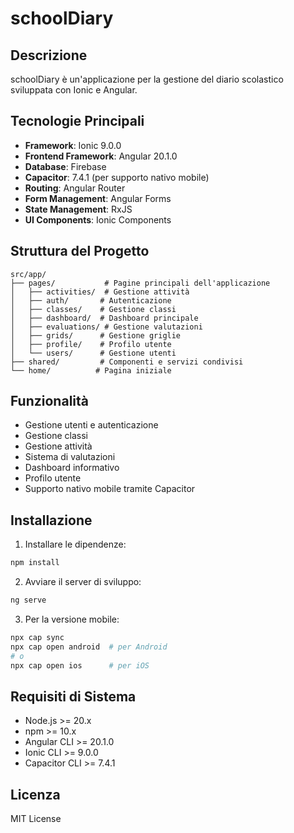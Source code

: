# schoolDiary

## Descrizione

schoolDiary è un'applicazione per la gestione del diario scolastico sviluppata con Ionic e Angular.

## Tecnologie Principali

- **Framework**: Ionic 9.0.0
- **Frontend Framework**: Angular 20.1.0
- **Database**: Firebase
- **Capacitor**: 7.4.1 (per supporto nativo mobile)
- **Routing**: Angular Router
- **Form Management**: Angular Forms
- **State Management**: RxJS
- **UI Components**: Ionic Components

## Struttura del Progetto

```
src/app/
├── pages/           # Pagine principali dell'applicazione
│   ├── activities/  # Gestione attività
│   ├── auth/       # Autenticazione
│   ├── classes/    # Gestione classi
│   ├── dashboard/  # Dashboard principale
│   ├── evaluations/ # Gestione valutazioni
│   ├── grids/      # Gestione griglie
│   ├── profile/    # Profilo utente
│   └── users/      # Gestione utenti
├── shared/         # Componenti e servizi condivisi
└── home/          # Pagina iniziale
```

## Funzionalità

- Gestione utenti e autenticazione
- Gestione classi
- Gestione attività
- Sistema di valutazioni
- Dashboard informativo
- Profilo utente
- Supporto nativo mobile tramite Capacitor

## Installazione

1. Installare le dipendenze:
```bash
npm install
```

2. Avviare il server di sviluppo:
```bash
ng serve
```

3. Per la versione mobile:
```bash
npx cap sync
npx cap open android  # per Android
# o
npx cap open ios      # per iOS
```

## Requisiti di Sistema

- Node.js >= 20.x
- npm >= 10.x
- Angular CLI >= 20.1.0
- Ionic CLI >= 9.0.0
- Capacitor CLI >= 7.4.1

## Licenza

MIT License
